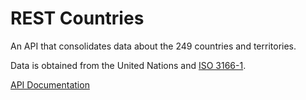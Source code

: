# REST Countries

An API that consolidates data about the 249 countries and territories.

Data is obtained from the United Nations and [ISO 3166-1](https://en.wikipedia.org/wiki/ISO_3166-1#Codes).

[API Documentation](https://gitlab.com/seaneoo/rest-countries/-/wikis/API-Documentation)
